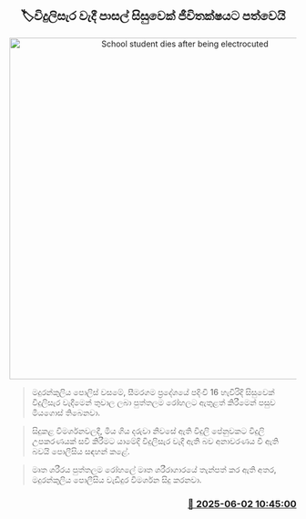 <p align='center'><b><h2 align='center' title='School student dies after being electrocuted'>🏷විදුලිසැර වැදී පාසල් සිසුවෙක් ජීවිතක්ෂයට පත්වෙයි</h2></b></p>
<p align='center'><img src='https://helakuru.sgp1.cdn.digitaloceanspaces.com/esana/images/lib/death[1].jpg' width='600' alt='School student dies after being electrocuted'></p>

> මදුරන්කුලිය පොලිස් වසමේ, සීමරගම ප්‍රදේශයේ පදිංචි 16 හැවිරිදි සිසුවෙක් විදුලිසැර වැදීමෙන් තුවාල ලබා පුත්තලම රෝහලට ඇතුළත් කිරීමෙන් පසුව මියගොස් තිබෙනවා.

> සිදුකළ විමර්ශනවලදී, මිය ගිය දරුවා නිවසේ ඇති විදුලි පේනුවකට විදුලි උපකරණයක් සවි කිරීමට යාමේදි විදුලිසැර වැදී ඇති බව අනාවරණය වී ඇති බවයි පොලීසිය සඳහන් කළේ.

> මෘත ශරීරය පුත්තලම රෝහලේ මෘත ශරීරාගාරයේ තැන්පත් කර ඇති අතර, මදුරන්කුලිය පොලීසිය වැඩිදුර විමර්ශන සිදු කරනවා.



<h3 align='right'><a href='https://www.helakuru.lk/esana/p/110615/'>📅 2025-06-02 10:45:00</a></h3>
